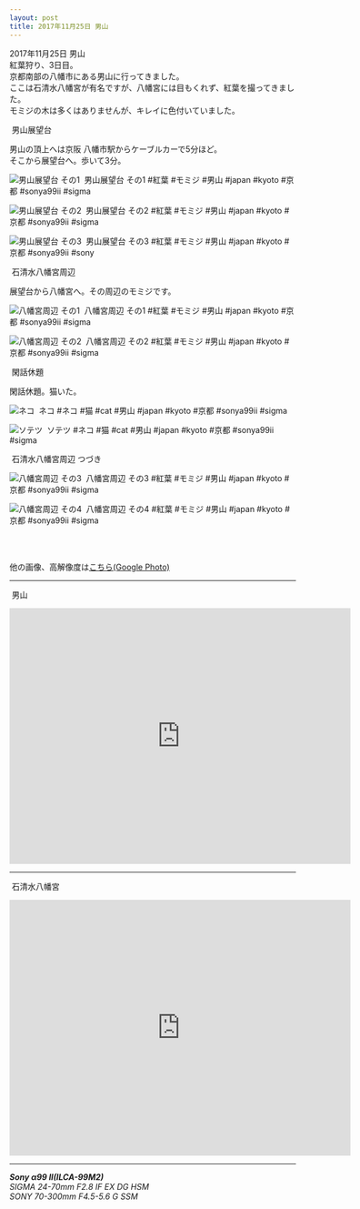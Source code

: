 ```yaml
---
layout: post
title: 2017年11月25日 男山
---
```


2017年11月25日 男山  
紅葉狩り、3日目。  
京都南部の八幡市にある男山に行ってきました。  
ここは石清水八幡宮が有名ですが、八幡宮には目もくれず、紅葉を撮ってきました。  
モミジの木は多くはありませんが、キレイに色付いていました。  
  

<span class="fukidashi">&nbsp;男山展望台</span>

男山の頂上へは京阪 八幡市駅からケーブルカーで5分ほど。  
そこから展望台へ。歩いて3分。

![男山展望台 その1](../images/20171125/Otokoyama20171124-KBA00002.jpg)
<span class="hashtag">&nbsp;男山展望台 その1 #紅葉 #モミジ #男山 #japan #kyoto #京都 #sonya99ii #sigma</span>

![男山展望台 その2](../images/20171125/Otokoyama20171124-KBA00013.jpg)
<span class="hashtag">&nbsp;男山展望台 その2 #紅葉 #モミジ #男山 #japan #kyoto #京都 #sonya99ii #sigma</span>

![男山展望台 その3](../images/20171125/Otokoyama20171124-KBA00055.jpg)
<span class="hashtag">&nbsp;男山展望台 その3 #紅葉 #モミジ #男山 #japan #kyoto #京都 #sonya99ii #sony</span>

<span class="fukidashi">&nbsp;石清水八幡宮周辺</span>

展望台から八幡宮へ。その周辺のモミジです。

![八幡宮周辺 その1](../images/20171125/Otokoyama20171124-KBA00061.jpg)
<span class="hashtag">&nbsp;八幡宮周辺 その1 #紅葉 #モミジ #男山 #japan #kyoto #京都 #sonya99ii #sigma</span>

![八幡宮周辺 その2](../images/20171125/Otokoyama20171124-KBA00089.jpg)
<span class="hashtag">&nbsp;八幡宮周辺 その2 #紅葉 #モミジ #男山 #japan #kyoto #京都 #sonya99ii #sigma</span>

<span class="fukidashi">&nbsp;閑話休題</span>

閑話休題。猫いた。

![ネコ](../images/20171125/Otokoyama20171124-KBA00097.jpg)
<span class="hashtag">&nbsp;ネコ #ネコ #猫 #cat #男山 #japan #kyoto #京都 #sonya99ii #sigma</span>

![ソテツ](../images/20171125/Otokoyama20171124-KBA00101.jpg)
<span class="hashtag">&nbsp;ソテツ #ネコ #猫 #cat #男山 #japan #kyoto #京都 #sonya99ii #sigma</span>

<span class="fukidashi">&nbsp;石清水八幡宮周辺 つづき</span>

![八幡宮周辺 その3](../images/20171125/Otokoyama20171124-KBA00135.jpg)
<span class="hashtag">&nbsp;八幡宮周辺 その3 #紅葉 #モミジ #男山 #japan #kyoto #京都 #sonya99ii #sigma</span>

![八幡宮周辺 その4](../images/20171125/Otokoyama20171124-KBA00139.jpg)
<span class="hashtag">&nbsp;八幡宮周辺 その4 #紅葉 #モミジ #男山 #japan #kyoto #京都 #sonya99ii #sigma</span>

<br>
<br>

他の画像、高解像度は[こちら(Google Photo)](https://photos.app.goo.gl/kGV0xKRzxtgcdk7L2)

---
<span class="mapmarker">&nbsp;男山</span>
<iframe src="https://www.google.com/maps/embed?pb=!1m18!1m12!1m3!1d1097.5173757252958!2d135.69993560670954!3d34.88025799261447!2m3!1f0!2f0!3f0!3m2!1i1024!2i768!4f13.1!3m3!1m2!1s0x0%3A0x513bd2b62cf491b0!2z55S35bGx5bGV5pyb5Y-w!5e0!3m2!1sja!2sjp!4v1512299260240" width="600" height="450" frameborder="0" style="border:0" allowfullscreen></iframe>

---

<span class="mapmarker">&nbsp;石清水八幡宮</span>
<iframe src="https://www.google.com/maps/embed?pb=!1m18!1m12!1m3!1d1097.5173757252958!2d135.69993560670954!3d34.88025799261447!2m3!1f0!2f0!3f0!3m2!1i1024!2i768!4f13.1!3m3!1m2!1s0x0%3A0x5cd5dfde739270c7!2z55-z5riF5rC05YWr5bmh5a6u!5e0!3m2!1sja!2sjp!4v1512299336729" width="600" height="450" frameborder="0" style="border:0" allowfullscreen></iframe>

---
___Sony α99 II(ILCA-99M2)___  
_SIGMA 24-70mm F2.8 IF EX DG HSM_  
_SONY 70-300mm F4.5-5.6 G SSM_  
 
